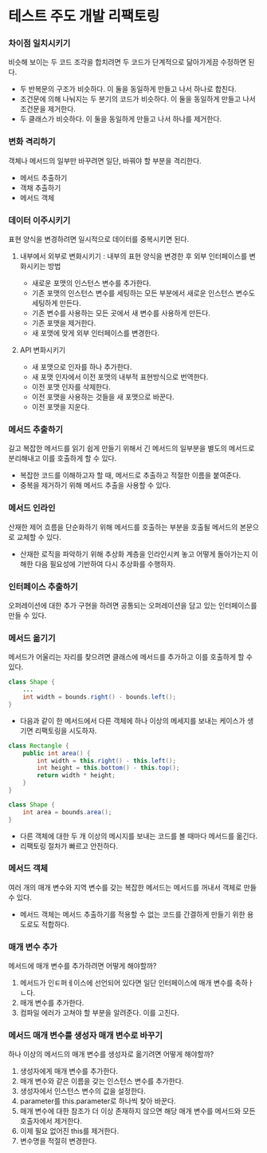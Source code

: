 # 테스트 주도 개발 리팩토링
### 차이점 일치시키기
비슷해 보이는 두 코드 조각을 합치려면 두 코드가 단계적으로 닮아가게끔 수정하면 된다. 
- 두 반복문의 구조가 비슷하다. 이 둘을 동일하게 만들고 나서 하나로 합친다.
- 조건문에 의해 나눠지는 두 분기의 코드가 비슷하다. 이 둘을 동일하게 만들고 나서 조건문을 제거한다.
- 두 클래스가 비슷하다. 이 둘을 동일하게 만들고 나서 하나를 제거한다. 

### 변화 격리하기
객체나 메서드의 일부만 바꾸려면 일단, 바꿔야 할 부분을 격리한다.
- 메서드 추출하기
- 객채 추출하기
- 메서드 객체


### 데이터 이주시키기
표현 양식을 변경하려면 일시적으로 데이터를 중복시키면 된다. 

1. 내부에서 외부로 변화시키기 : 내부의 표현 양식을 변경한 후 외부 인터페이스를 변화시키는 방법
   - 새로운 포맷의 인스턴스 변수를 추가한다.
   - 기존 포맷의 인스턴스 변수를 세팅하는 모든 부분에서 새로운 인스턴스 변수도 세팅하게 만든다.
   - 기존 변수를 사용하는 모든 곳에서 새 변수를 사용하게 만든다. 
   - 기존 포맷을 제거한다.
   - 새 포맷에 맞게 외부 인터페이스를 변경한다.

2. API 변화시키기
   - 새 포맷으로 인자를 하나 추가한다.
   - 새 포맷 인자에서 이전 포맷의 내부적 표현방식으로 번역한다.
   - 이전 포맷 인자를 삭제한다.
   - 이전 포맷을 사용하는 것들을 새 포맷으로 바꾼다.
   - 이전 포맷을 지운다.

### 메서드 추출하기
길고 복잡한 메서드를 읽기 쉽게 만들기 위해서 긴 메서드의 일부분을 별도의 메서드로 분리해내고 이를 호출하게 할 수 있다. 
- 복잡한 코드를 이해하고자 할 때, 메서드로 추출하고 적절한 이름을 붙여준다.
- 중복을 제거하기 위해 메서드 추출을 사용할 수 있다.

### 메서드 인라인
산재한 제어 흐름을 단순화하기 위해 메서드를 호출하는 부분을 호출될 메서드의 본문으로 교체할 수 있다. 
- 산재한 로직을 파악하기 위해 추상화 계층을 인라인시켜 놓고 어떻게 돌아가는지 이해한 다음 필요성에 기반하여 다시 추상화를 수행하자.

### 인터페이스 추출하기
오퍼레이션에 대한 추가 구현을 하려면 공통되는 오퍼레이션을 담고 있는 인터페이스를 만들 수 있다.

### 메서드 옮기기
메서드가 어울리는 자리를 찾으려면 클래스에 메서드를 추가하고 이를 호출하게 할 수 있다.
~~~java
class Shape {
    ...
    int width = bounds.right() - bounds.left();
}
~~~

 - 다음과 같이 한 메서드에서 다른 객체에 하나 이상의 메세지를 보내는 케이스가 생기면 리팩토링을 시도하자.

~~~java
class Rectangle {
    public int area() {
        int width = this.right() - this.left();
        int height = this.bottom() - this.top();
        return width * height;
    }
}

class Shape {
    int area = bounds.area();
}
~~~
- 다른 객체에 대한 두 개 이상의 메시지를 보내는 코드를 볼 때마다 메서드를 옮긴다.
- 리팩토링 절차가 빠르고 안전하다.

### 메서드 객체
여러 개의 매개 변수와 지역 변수를 갖는 복잡한 메서드는 메서드를 꺼내서 객체로 만들 수 있다.
- 메서드 객체는 메서드 추출하기를 적용할 수 없는 코드를 간결하게 만들기 위한 용도로도 적합하다.

### 매개 변수 추가
메서드에 매개 변수를 추가하려면 어떻게 해야할까?
1. 메서드가 인ㅌ퍼ㅔ이스에 선언되어 있다면 일단 인터페이스에 매개 변수를 축하ㅏㄴ다.
2. 매개 변수를 추가한다.
3. 컴파일 에러가 고쳐야 할 부분을 알려준다. 이를 고친다.

### 메서드 매개 변수를 생성자 매개 변수로 바꾸기
하나 이상의 메서드의 매개 변수를 생성자로 옮기려면 어떻게 해야할까?
1. 생성자에게 매개 변수를 추가한다.
2. 매개 변수와 같은 이름을 갖는 인스턴스 변수를 추가한다.
3. 생성자에서 인스턴스 변수의 값을 설정한다.
4. parameter를 this.parameter로 하나씩 찾아 바꾼다.
5. 매개 변수에 대한 참조가 더 이상 존재하지 않으면 해당 매개 변수를 메서드와 모든 호출자에서 제거한다. 
6. 이제 필요 없어진 this를 제거한다. 
7. 변수명을 적절히 변경한다. 
